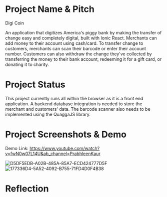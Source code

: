 # Project Name & Pitch

Digi Coin

An application that digitizes America's piggy bank by making the transfer of change easy and completely digital, built with Ionic React. Merchants can add money to their account using cash/card. To transfer change to customers, merchants can scan their barcode or enter their account number. Customers can also withdraw the change they've collected by transferring the money to their bank account, redeeming it for a gift card, or donating it to charity. 

# Project Status

This project currently runs all within the browser as it is a front end application. A backend database integration is needed to store the merchant and customers' data. The barcode scanner also needs to be implemented using the QuaggaJS library.

# Project Screenshots & Demo

Demo Link: https://www.youtube.com/watch?v=fwN0w07L14U&ab_channel=PrabhleenKaur

![D5DF5EDB-A02B-485A-85A7-ECD424777D5F](https://user-images.githubusercontent.com/59297291/182769496-84d3eac8-d027-4c34-89b6-902630d20a88.PNG)
![177336D4-5A52-4092-B755-71FD4D0F4B38](https://user-images.githubusercontent.com/59297291/182769488-a8061bff-7796-4951-9cff-b26c3e0cf49f.PNG)

# Reflection
